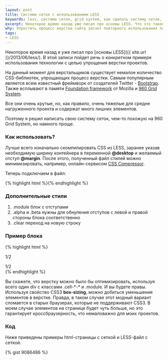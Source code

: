 ```yaml
---
layout: post
title: Система сеток с использованием LESS
keywords: less, система сеток, grid system, как сделать систему сеток, простая система сеток для сайта
excerpt: Некоторое время назад уже писал про основы LESS. Что это такое и как использовать.
why: Упростить процесс верстки сайта засчет повторного использования легкой сетки с возможностью удобной настройки под конкретный проект.
tags:
- LESS
---
```


Некоторое время назад я уже писал про [основы LESS]({{ site.url }}/2013/06/less/). В этой записи пойдет речь о конкретном примере использования технологии с целью упрощения верстки проектов.

На данный момент для верстальщиков существует немалое количество CSS-библиотек, упрощающих процесс верстки. Самым популярным является всем известный фреймворк от создателей Twitter - [Bootstrap](http://getbootstrap.com/).
Также всплывают в памяти [Foundation framework](http://foundation.zurb.com/) от Mozilla и [960 Grid System](http://960.gs/).

Все они очень крутые, но, как правило, очень тяжелые для средне нагруженного проекта и содержат много лишних элементов.

Поэтому я решил написать свою систему сеток, чем-то похожую на 960 Grid System, но намного проще.

### Как использовать?

Лучше всего изначально скомпилировать CSS из LESS, заранее указав необходимую ширину контейнера в переменной **@desktop** и желаемый отступ **@margin**. После этого, полученный файл стилей можно минимизировать, например, онлайн-сервисом [CSS Compressor](http://www.csscompressor.com/).

Теперь подключаем в <code class="file"><head></code> файл:

{% highlight html %}<link rel="stylesheet" href="grid.css"/>{% endhighlight %}

### Дополнительные стили

1. <span class="file">.module</span> блок с отступами
2. <span class="file">.alpha</span> и <span class="file">.beta</span> нужны для обнуления отступов с левой и правой стороны блока соответственно
3. <span class="file">.clear</span> переход на новую строку

### Пример блока

{% highlight html %}<div class="cell-1-2"><div class="alpha module">1/2</div></div>
<div class="cell-1-2"><div class="beta module">1/2</div></div>
<div class="clear"></div>{% endhighlight %}

Вы скажете, что верстку можно было бы оптимизировать, используя всего один <span class="file">div</span> с классами <span class="file">.cell-\*-\*</span> и <span class="file">.module</span>. И вы будете правы. Используя свойство CSS3 **box-sizing**, можно добиться уменьшения элементов в верстке. Правда, в таком случае этот модный вариант сломается в старых браузерах, которые не поддерживают CSS3.
В моем случае элементов на странице будет чуть больше, но это гарантирует кроссбраузерность, что немаловажно для моих проектов.

### Код

Ниже приведены примеры html-страницы с сеткой и LESS-файл с сеткой.

{% gist 9086486 %}